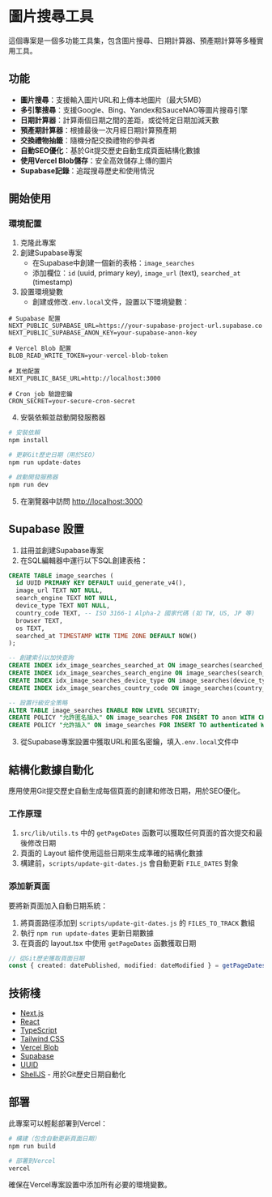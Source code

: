 # 圖片搜尋工具

這個專案是一個多功能工具集，包含圖片搜尋、日期計算器、預產期計算等多種實用工具。

## 功能

- **圖片搜尋**：支援輸入圖片URL和上傳本地圖片（最大5MB）
- **多引擎搜尋**：支援Google、Bing、Yandex和SauceNAO等圖片搜尋引擎
- **日期計算器**：計算兩個日期之間的差距，或從特定日期加減天數
- **預產期計算器**：根據最後一次月經日期計算預產期
- **交換禮物抽籤**：隨機分配交換禮物的參與者
- **自動SEO優化**：基於Git提交歷史自動生成頁面結構化數據
- **使用Vercel Blob儲存**：安全高效儲存上傳的圖片
- **Supabase記錄**：追蹤搜尋歷史和使用情況

## 開始使用

### 環境配置

1. 克隆此專案
2. 創建Supabase專案
   - 在Supabase中創建一個新的表格：`image_searches`
   - 添加欄位：`id` (uuid, primary key), `image_url` (text), `searched_at` (timestamp)
3. 設置環境變數
   - 創建或修改`.env.local`文件，設置以下環境變數：

```
# Supabase 配置
NEXT_PUBLIC_SUPABASE_URL=https://your-supabase-project-url.supabase.co
NEXT_PUBLIC_SUPABASE_ANON_KEY=your-supabase-anon-key

# Vercel Blob 配置
BLOB_READ_WRITE_TOKEN=your-vercel-blob-token

# 其他配置
NEXT_PUBLIC_BASE_URL=http://localhost:3000

# Cron job 驗證密鑰
CRON_SECRET=your-secure-cron-secret
```

4. 安裝依賴並啟動開發服務器

```bash
# 安裝依賴
npm install

# 更新Git歷史日期（用於SEO）
npm run update-dates

# 啟動開發服務器
npm run dev
```

5. 在瀏覽器中訪問 [http://localhost:3000](http://localhost:3000)

## Supabase 設置

1. 註冊並創建Supabase專案
2. 在SQL編輯器中運行以下SQL創建表格：

```sql
CREATE TABLE image_searches (
  id UUID PRIMARY KEY DEFAULT uuid_generate_v4(),
  image_url TEXT NOT NULL,
  search_engine TEXT NOT NULL,
  device_type TEXT NOT NULL,
  country_code TEXT, -- ISO 3166-1 Alpha-2 國家代碼 (如 TW, US, JP 等)
  browser TEXT,
  os TEXT,
  searched_at TIMESTAMP WITH TIME ZONE DEFAULT NOW()
);

-- 創建索引以加快查詢
CREATE INDEX idx_image_searches_searched_at ON image_searches(searched_at);
CREATE INDEX idx_image_searches_search_engine ON image_searches(search_engine);
CREATE INDEX idx_image_searches_device_type ON image_searches(device_type);
CREATE INDEX idx_image_searches_country_code ON image_searches(country_code);

-- 設置行級安全策略
ALTER TABLE image_searches ENABLE ROW LEVEL SECURITY;
CREATE POLICY "允許匿名插入" ON image_searches FOR INSERT TO anon WITH CHECK (true);
CREATE POLICY "允許插入" ON image_searches FOR INSERT TO authenticated WITH CHECK (true);
```

3. 從Supabase專案設置中獲取URL和匿名密鑰，填入`.env.local`文件中

## 結構化數據自動化

應用使用Git提交歷史自動生成每個頁面的創建和修改日期，用於SEO優化。

### 工作原理

1. `src/lib/utils.ts` 中的 `getPageDates` 函數可以獲取任何頁面的首次提交和最後修改日期
2. 頁面的 Layout 組件使用這些日期來生成準確的結構化數據
3. 構建前，`scripts/update-git-dates.js` 會自動更新 `FILE_DATES` 對象

### 添加新頁面

要將新頁面加入自動日期系統：

1. 將頁面路徑添加到 `scripts/update-git-dates.js` 的 `FILES_TO_TRACK` 數組
2. 執行 `npm run update-dates` 更新日期數據
3. 在頁面的 layout.tsx 中使用 `getPageDates` 函數獲取日期

```typescript
// 從Git歷史獲取頁面日期
const { created: datePublished, modified: dateModified } = getPageDates('src/app/your-page-path/page.tsx');
```

## 技術棧

- [Next.js](https://nextjs.org/) 
- [React](https://reactjs.org/)
- [TypeScript](https://www.typescriptlang.org/)
- [Tailwind CSS](https://tailwindcss.com/)
- [Vercel Blob](https://vercel.com/docs/blob)
- [Supabase](https://supabase.com/)
- [UUID](https://www.npmjs.com/package/uuid)
- [ShellJS](https://www.npmjs.com/package/shelljs) - 用於Git歷史日期自動化

## 部署

此專案可以輕鬆部署到Vercel：

```bash
# 構建（包含自動更新頁面日期）
npm run build

# 部署到Vercel
vercel
```

確保在Vercel專案設置中添加所有必要的環境變數。
